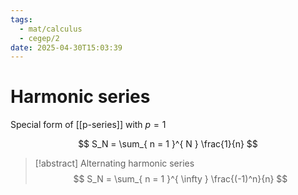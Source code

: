 ```yaml
---
tags:
  - mat/calculus
  - cegep/2
date: 2025-04-30T15:03:39
---
```


# Harmonic series

Special form of [[p-series]] with $p = 1$

$$
S_N = \sum_{ n = 1 }^{ N } \frac{1}{n}
$$

> [!abstract] Alternating harmonic series
> $$
> S_N = \sum_{ n = 1 }^{ \infty } \frac{(-1)^n}{n}
> $$
